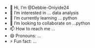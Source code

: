 - 👋 Hi, I’m @Debbie-Oniyide24
- 👀 I’m interested in ... data analysis 
- 🌱 I’m currently learning ... python 
- 💞️ I’m looking to collaborate on ...python 
- 📫 How to reach me ... 
- 😄 Pronouns: ...
- ⚡ Fun fact: ...

<!---
Debbie-Oniyide24/Debbie-Oniyide24 is a ✨ special ✨ repository because its `README.md` (this file) appears on your GitHub profile.
You can click the Preview link to take a look at your changes.
--->
